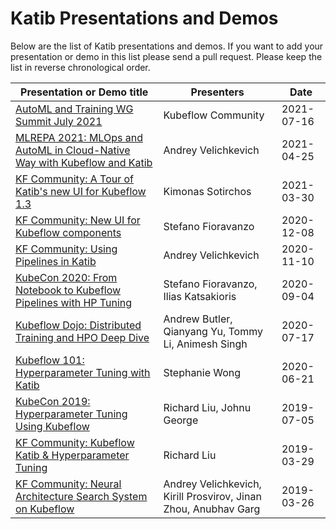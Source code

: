 # Katib Presentations and Demos

Below are the list of Katib presentations and demos. If you want to add your
presentation or demo in this list please send a pull request. Please keep the
list in reverse chronological order.

| Presentation or Demo title | Presenters | Date |
| --- | --- | --- |
| [AutoML and Training WG Summit July 2021](https://youtube.com/playlist?list=PL2gwy7BdKoGd9HQBCz1iC7vyFVN7Wa9N2) | Kubeflow Community | 2021-07-16 |
| [MLREPA 2021: MLOps and AutoML in Cloud-Native Way with Kubeflow and Katib](https://youtu.be/33VJ6KNBBvU) | Andrey Velichkevich | 2021-04-25 |
| [KF Community: A Tour of Katib's new UI for Kubeflow 1.3](https://youtu.be/1DtjB_boWcQ) | Kimonas Sotirchos | 2021-03-30 |
| [KF Community: New UI for Kubeflow components](https://youtu.be/OKqx3IS2_G4) | Stefano Fioravanzo | 2020-12-08 |
| [KF Community: Using Pipelines in Katib](https://youtu.be/BszcHMkGLgc) | Andrey Velichkevich | 2020-11-10 |
| [KubeCon 2020: From Notebook to Kubeflow Pipelines with HP Tuning](https://youtu.be/QK0NxhyADpM) | Stefano Fioravanzo, Ilias Katsakioris | 2020-09-04 |
| [Kubeflow Dojo: Distributed Training and HPO Deep Dive](https://youtu.be/KJFOlhD3L1E) | Andrew Butler, Qianyang Yu, Tommy Li, Animesh Singh | 2020-07-17 |
| [Kubeflow 101: Hyperparameter Tuning with Katib](https://youtu.be/nIKVlosDvrc) | Stephanie Wong | 2020-06-21 |
| [KubeCon 2019: Hyperparameter Tuning Using Kubeflow](https://youtu.be/OkAoiA6A2Ac) | Richard Liu, Johnu George | 2019-07-05 |
| [KF Community: Kubeflow Katib & Hyperparameter Tuning](https://youtu.be/1PKH_D6zjoM) | Richard Liu | 2019-03-29 |
| [KF Community: Neural Architecture Search System on Kubeflow](https://youtu.be/WAK37UW7spo) | Andrey Velichkevich, Kirill Prosvirov, Jinan Zhou, Anubhav Garg | 2019-03-26 |
